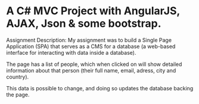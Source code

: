 # A C# MVC Project with AngularJS, AJAX, Json & some bootstrap.

Assignment Description:
My assignment was to build a Single Page Application (SPA) that serves as a CMS for a database 
(a web-based interface for interacting with data inside a database).	

The page has a list of people, which when clicked on will show detailed information about that person 
(their full name, email, adress, city and country). 

This data is possible to change, and doing so updates the database backing the page.
